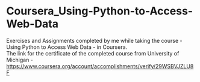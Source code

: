 # Coursera_Using-Python-to-Access-Web-Data
Exercises and Assignments completed by me while taking the course - Using Python to Access Web Data - in Coursera.  
The link for the certificate of the completed course from University of Michigan - https://www.coursera.org/account/accomplishments/verify/29WSBVJZLU8F
